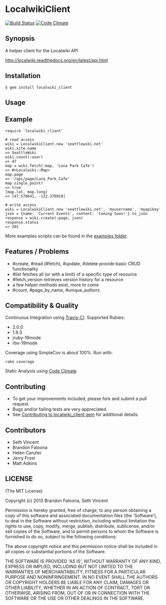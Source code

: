 LocalwikiClient
===============
[![Build Status](https://travis-ci.org/codeforseattle/localwiki_client.png?branch=master)](https://travis-ci.org/codeforseattle/localwiki_client) [![Code Climate](https://codeclimate.com/github/codeforseattle/localwiki_client.png)](https://codeclimate.com/github/codeforseattle/localwiki_client)

Synopsis
--------

A helper client for the Localwiki API

http://localwiki.readthedocs.org/en/latest/api.html

Installation
------------

    $ gem install localwiki_client

Usage
-----

## Example

    require 'localwiki_client'

    # read access
    wiki = LocalwikiClient.new 'seattlewiki.net'
    wiki.site.name
    => SeattleWiki
    wiki.count(:user)
    => 47
    map = wiki.fetch(:map, 'Luna Park Cafe')
    => #<Localwiki::Map>
    map.page
    => '/api/page/Luna_Park_Cafe'
    map.single_point?
    => true
    [map.lat, map.long]
    => [47.570641, -122.370919]

    # write access
    wiki = LocalwikiClient.new 'seattlewiki.net', 'myusername', 'myapikey'
    json = {name: 'Current Events', content: 'Coming Soon!'}.to_json
    response = wiki.create(:page, json)
    response.status
    => 201

More examples scripts can be found in the [examples folder](https://github.com/codeforseattle/localwiki_client/tree/master/examples).

Features / Problems
-------------------

* \#create, #read (#fetch), #update, #delete provide basic CRUD functionality
* \#list fetches all (or with a limit) of a specific type of resource
* \#fetch_version retrieves version history for a resource
* a few helper methods exist, more to come
* \#count, #page_by_name, #unique_authors


Compatibility & Quality
-----------------------

Continuous Integration using [Travis-CI](https://travis-ci.org/codeforseattle/localwiki_client). Supported Rubies:

 * 2.0.0
 * 1.9.3
 * jruby-19mode
 * rbx-19mode

Coverage using SimpleCov is about 100%. Run with:

    rake coverage

Static Analysis using [Code Climate](https://codeclimate.com/github/codeforseattle/localwiki_client)


Contributing
------------

* To get your improvements included, please fork and submit a pull request.
* Bugs and/or failing tests are very appreciated.
* See [Contributing to localwiki_client gem](https://github.com/codeforseattle/localwiki_client/wiki/Contributing-to-localwiki_client-gem) for additional details.

Contributors
------------
* Seth Vincent
* Brandon Faloona
* Helen Canzler
* Jerry Frost
* Matt Adkins

LICENSE
-------

(The MIT License)

Copyright (c) 2013 Brandon Faloona, Seth Vincent

Permission is hereby granted, free of charge, to any person obtaining
a copy of this software and associated documentation files (the
'Software'), to deal in the Software without restriction, including
without limitation the rights to use, copy, modify, merge, publish,
distribute, sublicense, and/or sell copies of the Software, and to
permit persons to whom the Software is furnished to do so, subject to
the following conditions:

The above copyright notice and this permission notice shall be
included in all copies or substantial portions of the Software.

THE SOFTWARE IS PROVIDED 'AS IS', WITHOUT WARRANTY OF ANY KIND,
EXPRESS OR IMPLIED, INCLUDING BUT NOT LIMITED TO THE WARRANTIES OF
MERCHANTABILITY, FITNESS FOR A PARTICULAR PURPOSE AND NONINFRINGEMENT.
IN NO EVENT SHALL THE AUTHORS OR COPYRIGHT HOLDERS BE LIABLE FOR ANY
CLAIM, DAMAGES OR OTHER LIABILITY, WHETHER IN AN ACTION OF CONTRACT,
TORT OR OTHERWISE, ARISING FROM, OUT OF OR IN CONNECTION WITH THE
SOFTWARE OR THE USE OR OTHER DEALINGS IN THE SOFTWARE.
